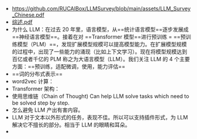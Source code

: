 - https://github.com/RUCAIBox/LLMSurvey/blob/main/assets/LLM_Survey_Chinese.pdf
- [综述.pdf](note/files/LLM_Survey_Chinese.pdf)
- 为什么 LLM：在过去 20 年里，语言模型，从==统计语言模型==逐步发展成==神经语言模型==。接着在对 ==Transformer 模型==进行预训练 =  ==预训练模型（PLM）==，发现扩展模型规模可以提高模型能力。在扩展模型规模的过程中，出现了一些能力的涌现（比如上下文学习）。现在将模型规模达到百亿或者千亿的 PLM 称之为大语言模型（LLM）。我们关注 LLM 的 4 个主要方面：==预训练，适配微调，使用，能力评估==
- ==词的分布式表示== 
- word2vec 计算：
- Transformer 架构：
- 使用思维链（Chain of Thought) Can help LLM solve tasks which need to be solved step by step.
- 怎么避免 LLM 产出有害内容。
- LLM 对于文本以外形式的任务，表现不佳。所以可以支持插件形式，为 LLM 解决它不擅长的部分。相当于 LLM 的眼睛和耳朵。
- 